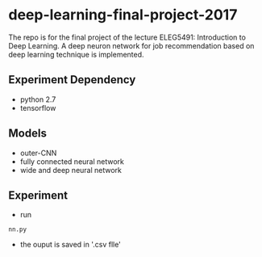 # deep-learning-final-project-2017
The repo is for the final project of the lecture ELEG5491: Introduction to Deep Learning. A deep neuron network for job recommendation based on deep learning technique is implemented.

## Experiment Dependency
* python 2.7
* tensorflow

## Models
* outer-CNN
* fully connected neural network
* wide and deep neural network

## Experiment
* run
```
nn.py
```
* the ouput is saved in '.csv flle'
